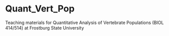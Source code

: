 # Quant_Vert_Pop
Teaching materials for Quantitative Analysis of Vertebrate Populations (BIOL 414/514) at Frostburg State University
